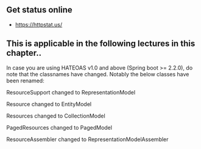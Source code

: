 ## Get status online 

- https://httpstat.us/

## This is applicable in the following lectures in this chapter..

In case you are using HATEOAS v1.0 and above (Spring boot >= 2.2.0), do note that the classnames have changed. Notably the below classes have been renamed:

ResourceSupport changed to RepresentationModel

Resource changed to EntityModel

Resources changed to CollectionModel

PagedResources changed to PagedModel

ResourceAssembler changed to RepresentationModelAssembler

